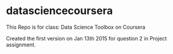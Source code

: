 # datasciencecoursera
This Repo is for class: Data Science Toolbox on Coursera 

Created the first version on Jan 13th 2015 for question 2 in Project assignment. 
